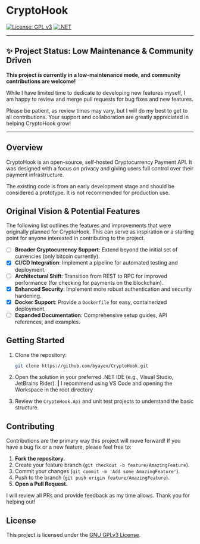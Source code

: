 # CryptoHook

[![License: GPL v3](https://img.shields.io/badge/License-GPLv3-blue.svg)](https://www.gnu.org/licenses/gpl-3.0)
[![.NET](https://img.shields.io/badge/.NET-9.0-purple.svg)](https://dotnet.microsoft.com/)

---

## ✨ Project Status: Low Maintenance & Community Driven

**This project is currently in a low-maintenance mode, and community contributions are welcome!**

While I have limited time to dedicate to developing new features myself, I am happy to review and merge pull requests for bug fixes and new features.

Please be patient, as review times may vary, but I will do my best to get to all contributions. Your support and collaboration are greatly appreciated in helping CryptoHook grow!

---

## Overview

CryptoHook is an open-source, self-hosted Cryptocurrency Payment API. It was designed with a focus on privacy and giving users full control over their payment infrastructure.

The existing code is from an early development stage and should be considered a prototype. It is not recommended for production use.

## Original Vision & Potential Features

The following list outlines the features and improvements that were originally planned for CryptoHook. This can serve as inspiration or a starting point for anyone interested in contributing to the project.

- [ ] **Broader Cryptocurrency Support**: Extend beyond the initial set of currencies (only bitcoin currently).
- [x] **CI/CD Integration**: Implement a pipeline for automated testing and deployment.
- [ ] **Architectural Shift**: Transition from REST to RPC for improved performance (for checking for payments on the blockchain).
- [x] **Enhanced Security**: Implement more robust authentication and security hardening.
- [x] **Docker Support**: Provide a `Dockerfile` for easy, containerized deployment.
- [ ] **Expanded Documentation**: Comprehensive setup guides, API references, and examples.

## Getting Started

1. Clone the repository:

   ```sh
   git clone https://github.com/byayex/CryptoHook.git
   ```

2. Open the solution in your preferred .NET IDE (e.g., Visual Studio, JetBrains Rider). **|** I recommend using VS Code and opening the Workspace in the root directory
3. Review the `CryptoHook.Api` and unit test projects to understand the basic structure.

## Contributing

Contributions are the primary way this project will move forward! If you have a bug fix or a new feature, please feel free to:

1. **Fork the repository.**
2. Create your feature branch (`git checkout -b feature/AmazingFeature`).
3. Commit your changes (`git commit -m 'Add some AmazingFeature'`).
4. Push to the branch (`git push origin feature/AmazingFeature`).
5. **Open a Pull Request.**

I will review all PRs and provide feedback as my time allows. Thank you for helping out!

## License

This project is licensed under the [GNU GPLv3 License](https://www.gnu.org/licenses/gpl-3.0).
